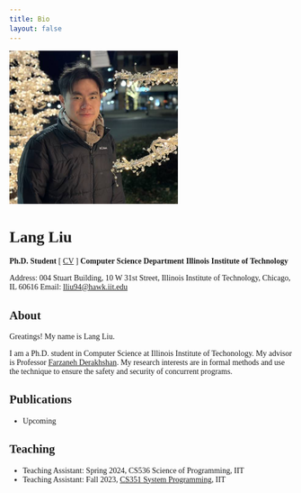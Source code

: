 ```yaml
---
title: Bio
layout: false
---
```


<body style="text-align: left; font-family: Times New Roman, Times, serif">
</body>

<img src="./lang1.jpg" alt="drawing" width="300"/>

# Lang Liu

**Ph.D. Student** [ [CV](./cv.pdf) ]
**Computer Science Department**
**Illinois Institute of Technology**

Address: 004 Stuart Building, 10 W 31st Street,
Illinois Institute of Technology, Chicago, IL 60616
Email: lliu94@hawk.iit.edu

## About

Greatings! My name is Lang Liu.

I am a Ph.D. student in Computer Science at Illinois Institute of Techonology. My advisor is Professor [Farzaneh Derakhshan](http://gauss.cs.iit.edu/~fderakhshan/). My research interests are in formal methods and use the technique to ensure the safety and security of concurrent programs.

## Publications

- Upcoming

## Teaching

- Teaching Assistant: Spring 2024, CS536 Science of Programming, IIT
- Teaching Assistant: Fall 2023, [CS351 System Programming](https://mseryn.com/teaching/cs351/), IIT

